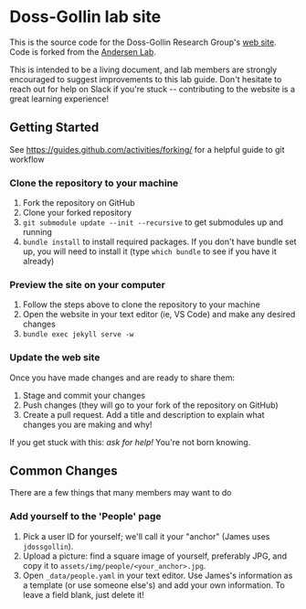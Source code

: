 # Doss-Gollin lab site

This is the source code for the Doss-Gollin Research Group's [web site](github.com/andersenlab/andersenlab.github.io).
Code is forked from the [Andersen Lab](github.com/andersenlab/andersenlab.github.io).

This is intended to be a living document, and lab members are strongly encouraged to suggest improvements to this lab guide.
Don't hesitate to reach out for help on Slack if you're stuck -- contributing to the website is a great learning experience!

## Getting Started

See https://guides.github.com/activities/forking/ for a helpful guide to git workflow

### Clone the repository to your machine

1. Fork the repository on GitHub
1. Clone your forked repository
1. `git submodule update --init --recursive` to get submodules up and running
1. `bundle install` to install required packages. If you don't have bundle set up, you will need to install it (type `which bundle` to see if you have it already)

### Preview the site on your computer

1. Follow the steps above to clone the repository to your machine
1. Open the website in your text editor (ie, VS Code) and make any desired changes
1. `bundle exec jekyll serve -w`

### Update the web site

Once you have made changes and are ready to share them:

1. Stage and commit your changes
1. Push changes (they will go to your fork of the repository on GitHub)
1. Create a pull request. Add a title and description to explain what changes you are making and why!

If you get stuck with this: *ask for help!*
You're not born knowing.

## Common Changes

There are a few things that many members may want to do

### Add yourself to the 'People' page

1. Pick a user ID for yourself; we'll call it your "anchor" (James uses `jdossgollin`).
1. Upload a picture: find a square image of yourself, preferably JPG, and copy it to `assets/img/people/<your_anchor>.jpg`.
1. Open `_data/people.yaml` in your text editor. Use James's information as a template (or use someone else's) and add your own information. To leave a field blank, just delete it!
